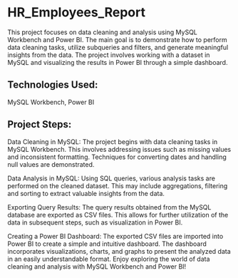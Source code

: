 # HR_Employees_Report
This project focuses on data cleaning and analysis using MySQL Workbench and Power BI. The main goal is to demonstrate how to perform data cleaning tasks, utilize subqueries and filters, and generate meaningful insights from the data. The project involves working with a dataset in MySQL and visualizing the results in Power BI through a simple dashboard.
## Technologies Used:
MySQL Workbench,
Power BI
## Project Steps:
Data Cleaning in MySQL: The project begins with data cleaning tasks in MySQL Workbench. This involves addressing issues such as missing values and inconsistent formatting. Techniques for converting dates and handling null values are demonstrated.

Data Analysis in MySQL: Using SQL queries, various analysis tasks are performed on the cleaned dataset. This may include aggregations, filtering and sorting to extract valuable insights from the data.

Exporting Query Results: The query results obtained from the MySQL database are exported as CSV files. This allows for further utilization of the data in subsequent steps, such as visualization in Power BI.

Creating a Power BI Dashboard: The exported CSV files are imported into Power BI to create a simple and intuitive dashboard. The dashboard incorporates visualizations, charts, and graphs to present the analyzed data in an easily understandable format.
Enjoy exploring the world of data cleaning and analysis with MySQL Workbench and Power BI!
